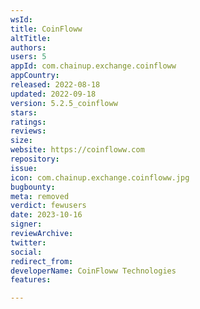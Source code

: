 ```yaml
---
wsId: 
title: CoinFloww
altTitle: 
authors: 
users: 5
appId: com.chainup.exchange.coinfloww
appCountry: 
released: 2022-08-18
updated: 2022-09-18
version: 5.2.5_coinfloww
stars: 
ratings: 
reviews: 
size: 
website: https://coinfloww.com
repository: 
issue: 
icon: com.chainup.exchange.coinfloww.jpg
bugbounty: 
meta: removed
verdict: fewusers
date: 2023-10-16
signer: 
reviewArchive: 
twitter: 
social: 
redirect_from: 
developerName: CoinFloww Technologies
features: 

---
```


